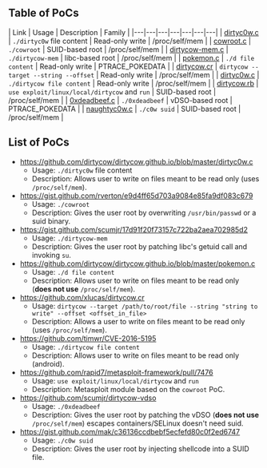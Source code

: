 ## Table of PoCs
| Link | Usage | Description | Family |
|---|---|---|---|---|---|---|
| [dirtyc0w.c](https://github.com/dirtycow/dirtycow.github.io/blob/master/dirtyc0w.c) | `./dirtyc0w` file content | Read-only write | /proc/self/mem |
| [cowroot.c](https://gist.github.com/rverton/e9d4ff65d703a9084e85fa9df083c679) | `./cowroot` | SUID-based root | /proc/self/mem |
| [dirtycow-mem.c](https://gist.github.com/scumjr/17d91f20f73157c722ba2aea702985d2) | `./dirtycow-mem` | libc-based root | /proc/self/mem |
| [pokemon.c](https://github.com/dirtycow/dirtycow.github.io/blob/master/pokemon.c) | `./d file content` | Read-only write | PTRACE_POKEDATA |
| [dirtycow.cr](https://github.com/xlucas/dirtycow.cr) | `dirtycow --target --string --offset` | Read-only write | /proc/self/mem |
| [dirtyc0w.c](https://github.com/timwr/CVE-2016-5195) | `./dirtycow file content` | Read-only write | /proc/self/mem |
| [dirtycow.rb](https://github.com/rapid7/metasploit-framework/pull/7476) | `use exploit/linux/local/dirtycow` and `run` | SUID-based root | /proc/self/mem |
| [0xdeadbeef.c](https://github.com/scumjr/dirtycow-vdso) | `./0xdeadbeef` | vDSO-based root | PTRACE_POKEDATA |
| [naughtyc0w.c](https://gist.github.com/mak/c36136ccdbebf5ecfefd80c0f2ed6747) | `./c0w suid` | SUID-based root | /proc/self/mem |

## List of PoCs
* https://github.com/dirtycow/dirtycow.github.io/blob/master/dirtyc0w.c
  * Usage: `./dirtyc0w` file content
  * Description: Allows user to write on files meant to be read only (uses `/proc/self/mem`).
* https://gist.github.com/rverton/e9d4ff65d703a9084e85fa9df083c679
  * Usage: `./cowroot`
  * Description: Gives the user root by overwriting `/usr/bin/passwd` or a suid binary.
* https://gist.github.com/scumjr/17d91f20f73157c722ba2aea702985d2
  * Usage: `./dirtycow-mem`
  * Description: Gives the user root by patching libc's getuid call and invoking `su`.
* https://github.com/dirtycow/dirtycow.github.io/blob/master/pokemon.c
  * Usage: `./d file content`
  * Description: Allows user to write on files meant to be read only (**does not use** `/proc/self/mem`).
* https://github.com/xlucas/dirtycow.cr
  * Usage: `dirtycow --target /path/to/root/file --string "string to write" --offset <offset_in_file>`
  * Description: Allows a user to write on files meant to be read only (uses `/proc/self/mem`).
* https://github.com/timwr/CVE-2016-5195
  * Usage: `./dirtycow file content`
  * Description: Allows user to write on files meant to be read only (android).
* https://github.com/rapid7/metasploit-framework/pull/7476
  * Usage: `use exploit/linux/local/dirtycow` and `run`
  * Description: Metasploit module based on the `cowroot` PoC.
* https://github.com/scumjr/dirtycow-vdso
  * Usage: `./0xdeadbeef`
  * Description: Gives the user root by patching the vDSO (**does not use** `/proc/self/mem`) escapes containers/SELinux doesn't need suid.
* https://gist.github.com/mak/c36136ccdbebf5ecfefd80c0f2ed6747
  * Usage: `./c0w suid`
  * Description: Gives the user root by injecting shellcode into a SUID file.
